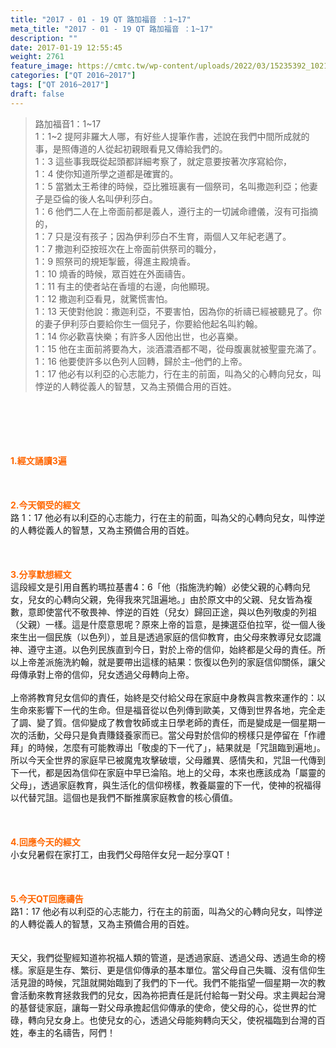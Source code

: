 ```yaml
---
title: "2017 - 01 - 19 QT 路加福音 ：1~17"
meta_title: "2017 - 01 - 19 QT 路加福音 ：1~17"
description: ""
date: 2017-01-19 12:55:45
weight: 2761
feature_image: https://cmtc.tw/wp-content/uploads/2022/03/15235392_10211799862337740_180693556567566654_o-1.webp
categories: ["QT 2016~2017"]
tags: ["QT 2016~2017"]
draft: false
---
```


<blockquote>路加福音1：1~17<br />
1：1~2 提阿非羅大人哪，有好些人提筆作書，述說在我們中間所成就的事，是照傳道的人從起初親眼看見又傳給我們的。<br />
1：3 這些事我既從起頭都詳細考察了，就定意要按著次序寫給你，<br />
1：4 使你知道所學之道都是確實的。<br />
1：5 當猶太王希律的時候，亞比雅班裏有一個祭司，名叫撒迦利亞；他妻子是亞倫的後人名叫伊利莎白。<br />
1：6 他們二人在上帝面前都是義人，遵行主的一切誡命禮儀，沒有可指摘的，<br />
1：7 只是沒有孩子；因為伊利莎白不生育，兩個人又年紀老邁了。<br />
1：7 撒迦利亞按班次在上帝面前供祭司的職分，<br />
1：9 照祭司的規矩掣籤，得進主殿燒香。<br />
1：10 燒香的時候，眾百姓在外面禱告。<br />
1：11 有主的使者站在香壇的右邊，向他顯現。<br />
1：12 撒迦利亞看見，就驚慌害怕。<br />
1：13 天使對他說：撒迦利亞，不要害怕，因為你的祈禱已經被聽見了。你的妻子伊利莎白要給你生一個兒子，你要給他起名叫約翰。<br />
1：14 你必歡喜快樂；有許多人因他出世，也必喜樂。<br />
1：15 他在主面前將要為大，淡酒濃酒都不喝，從母腹裏就被聖靈充滿了。<br />
1：16 他要使許多以色列人回轉，歸於主–他們的上帝。<br />
1：17 他必有以利亞的心志能力，行在主的前面，叫為父的心轉向兒女，叫悖逆的人轉從義人的智慧，又為主預備合用的百姓。</blockquote><br />
&nbsp;<br />
<br />
&nbsp;<br />
<br />
<span style="color: #ff6600;"><strong>1.</strong><strong>經文誦讀3遍</strong></span><br />
<br />
<span style="color: #ff6600;"><strong> </strong></span><br />
<br />
<span style="color: #ff6600;"><strong>2.</strong><strong>今天領受的經文<br />
</strong></span>路 1：17 他必有以利亞的心志能力，行在主的前面，叫為父的心轉向兒女，叫悖逆的人轉從義人的智慧，又為主預備合用的百姓。<br />
<br />
&nbsp;<br />
<br />
<span style="color: #ff6600;"><strong>3.</strong><strong>分享默想經文<br />
</strong></span>這段經文是引用自舊約瑪拉基書4：6「他（指施洗約翰）必使父親的心轉向兒女，兒女的心轉向父親，免得我來咒詛遍地。」由於原文中的父親、兒女皆為複數，意即使當代不敬畏神、悖逆的百姓（兒女）歸回正途，與以色列敬虔的列祖（父親）一樣。這是什麼意思呢？原來上帝的旨意，是揀選亞伯拉罕，從一個人後來生出一個民族（以色列），並且是透過家庭的信仰教育，由父母來教導兒女認識神、遵守主道。以色列民族直到今日，對於上帝的信仰，始終都是父母的責任。所以上帝差派施洗約翰，就是要帶出這樣的結果：恢復以色列的家庭信仰關係，讓父母傳承對上帝的信仰，兒女透過父母轉向上帝。<br />
<br />
上帝將教育兒女信仰的責任，始終是交付給父母在家庭中身教與言教來運作的：以生命來影響下一代的生命。但是福音從以色列傳到歐美，又傳到世界各地，完全走了調、變了質。信仰變成了教會牧師或主日學老師的責任，而是變成是一個星期一次的活動，父母只是負責賺錢養家而已。當父母對於信仰的榜樣只是停留在「作禮拜」的時候，怎麼有可能教導出「敬虔的下一代了」，結果就是「咒詛臨到遍地」。所以今天全世界的家庭早已被魔鬼攻擊破壞，父母離異、感情失和，咒詛一代傳到下一代，都是因為信仰在家庭中早已淪陷。地上的父母，本來也應該成為「屬靈的父母」，透過家庭教育，與生活化的信仰榜樣，教養屬靈的下一代，使神的祝福得以代替咒詛。這個也是我們不斷推廣家庭教會的核心價值。<br />
<br />
&nbsp;<br />
<br />
<span style="color: #ff6600;"><strong>4.</strong><strong>回應今天的經文<br />
</strong></span>小女兒暑假在家打工，由我們父母陪伴女兒一起分享QT！<br />
<br />
&nbsp;<br />
<br />
<span style="color: #ff6600;"><strong>5.</strong></span><strong><span style="color: #ff6600;">今天QT回應禱告<br />
</span></strong>路1：17 他必有以利亞的心志能力，行在主的前面，叫為父的心轉向兒女，叫悖逆的人轉從義人的智慧，又為主預備合用的百姓。<br />
<br />
<br />
天父，我們從聖經知道祢祝福人類的管道，是透過家庭、透過父母、透過生命的榜樣。家庭是生存、繁衍、更是信仰傳承的基本單位。當父母自己失職、沒有信仰生活見證的時候，咒詛就開始臨到了我們的下一代。我們不能指望一個星期一次的教會活動來教育拯救我們的兒女，因為祢把責任是託付給每一對父母。求主興起台灣的基督徒家庭，讓每一對父母承擔起信仰傳承的使命，使父母的心，從世界的忙碌，轉向兒女身上。也使兒女的心，透過父母能夠轉向天父，使祝福臨到台灣的百姓，奉主的名禱告，阿們！
        